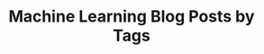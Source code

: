 ---
layout: blogs
permalink: /blogs/
title: "Machine Learning Blog Posts by Tags"
author_profile: true
header:
  image: "/images/machine_page.jpg"
---